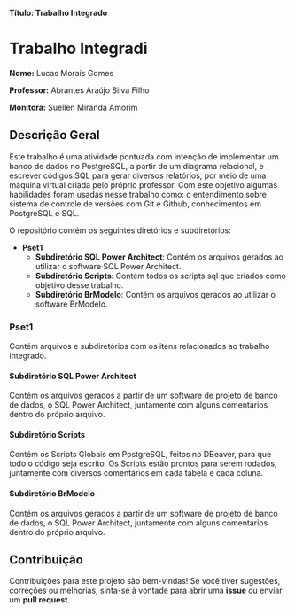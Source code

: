 **Título: Trabalho Integrado**

# Trabalho Integradi

**Nome:** Lucas Morais Gomes

**Professor:** Abrantes Araújo Silva Filho

**Monitora:** Suellen Miranda Amorim

## Descrição Geral

Este trabalho é uma atividade pontuada com intenção de implementar um banco de dados no PostgreSQL, a partir de um diagrama relacional, e escrever códigos SQL para gerar diversos relatórios, por meio de uma máquina virtual criada pelo próprio professor. Com este objetivo algumas habilidades foram usadas nesse trabalho como: o entendimento sobre sistema de controle de versões com Git e Github, conhecimentos em PostgreSQL e SQL.

O repositório contém os seguintes diretórios e subdiretórios:

- **Pset1**
  - **Subdiretório SQL Power Architect**: Contém os arquivos gerados ao utilizar o software SQL Power Architect.
  - **Subdiretório Scripts**: Contém todos os scripts.sql que criados como objetivo desse trabalho.
  - **Subdiretório BrModelo**: Contém os arquivos gerados ao utilizar o software BrModelo.

### Pset1

Contém arquivos e subdiretórios com os itens relacionados ao trabalho integrado.

#### Subdiretório SQL Power Architect

Contém os arquivos gerados a partir de um software de projeto de banco de dados, o SQL Power Architect, juntamente com alguns comentários dentro do próprio arquivo.

#### Subdiretório Scripts

Contém os Scripts Globais em PostgreSQL, feitos no DBeaver, para que todo o código seja escrito. Os Scripts estão prontos para serem rodados, juntamente com diversos comentários em cada tabela e cada coluna.

#### Subdiretório BrModelo

Contém os arquivos gerados a partir de um software de projeto de banco de dados, o SQL Power Architect, juntamente com alguns comentários dentro do próprio arquivo.

## Contribuição

Contribuições para este projeto são bem-vindas! Se você tiver sugestões, correções ou melhorias, sinta-se à vontade para abrir uma **issue** ou enviar um **pull request**.
